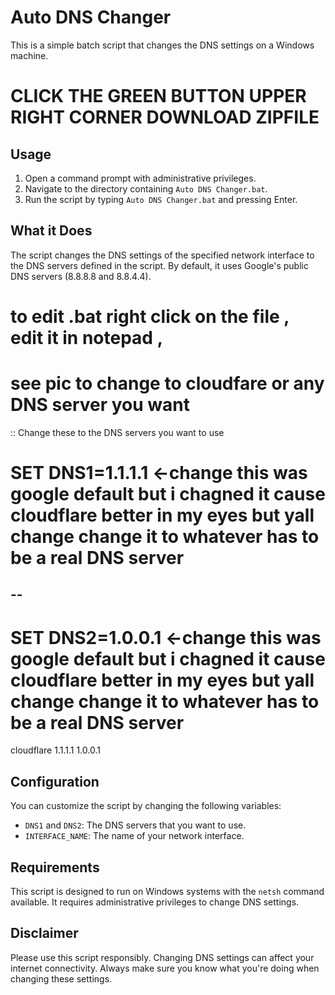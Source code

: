 # Auto DNS Changer

This is a simple batch script that changes the DNS settings on a Windows machine.



# CLICK THE GREEN BUTTON UPPER RIGHT CORNER DOWNLOAD ZIPFILE

## Usage

1. Open a command prompt with administrative privileges.
2. Navigate to the directory containing `Auto DNS Changer.bat`.
3. Run the script by typing `Auto DNS Changer.bat` and pressing Enter.

## What it Does

The script changes the DNS settings of the specified network interface to the DNS servers defined in the script. By default, it uses Google's public DNS servers (8.8.8.8 and 8.8.4.4).


# to edit .bat right click on the file , edit it in notepad ,  

# see pic to change to cloudfare or any DNS server you want

:: Change these to the DNS servers you want to use


# SET DNS1=1.1.1.1   <-change this was google default but i chagned it cause cloudflare better in my eyes but yall change change it to whatever has to be a real DNS server
--
--
# SET DNS2=1.0.0.1    <-change this was google default but i chagned it cause cloudflare better in my eyes but yall change change it to whatever has to be a real DNS server

cloudflare 1.1.1.1
1.0.0.1

## Configuration

You can customize the script by changing the following variables:

- `DNS1` and `DNS2`: The DNS servers that you want to use.
- `INTERFACE_NAME`: The name of your network interface.

## Requirements

This script is designed to run on Windows systems with the `netsh` command available. It requires administrative privileges to change DNS settings.

## Disclaimer

Please use this script responsibly. Changing DNS settings can affect your internet connectivity. Always make sure you know what you're doing when changing these settings.

